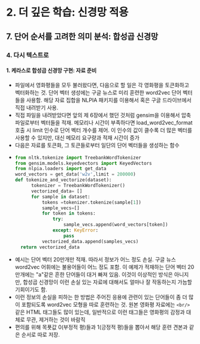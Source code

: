# 2. 더 깊은 학습: 신경망 적용
## 7. 단어 순서를 고려한 의미 분석: 합성곱 신경망
### 4. 다시 텍스트로
#### 1. 케라스로 합성곱 신경망 구현: 자료 준비
- 파일에서 영화평들을 모두 불러왔다면, 다음으로 할 일은 각 영화평을 토큰화하고 벡터화하는 것. 단어 벡터 생성에는 구글 뉴스로 미리 훈련한 word2vec 단어 벡터들을 사용함. 해당 자료 집합을 NLPIA 패키지를 이용해서 혹은 구글 드라이브에서 직접 내려받기 사용.
- 직접 파일을 내려받았다면 앞의 제 6장에서 했던 것처럼 gensim을 이용해서 압축 파일로부터 벡터들을 적재. 메모리나 시간이 부족하다면 load_word2vec_format 호출 시 limit 인수로 단어 벡터 개수를 제어. 이 인수의 값이 클수록 더 많은 벡터를 사용할 수 있지만, 대신 메모리 요구량과 적재 시간이 증가
- 다음은 자료를 토큰화, 그 토큰들로부터 일단의 단어 벡터들을 생성하는 함수
- ```python
  from nltk.tokenize import TreebankWordTokenizer
  from gensim.models.keyedvectors import KeyedVectors
  from nlpia.loaders import get_data
  word_vectors = get_data('w2v',limit = 200000)
  def tokenize_and_vectorize(dataset):
        tokenizer = TreebankWordTokenizer()
        vectorized_data= []
        for sample in dataset:
            tokens =tokenizer.tokenize(sample[1])
            sample_vecs=[]
            for token in tokens:
                try:
                    sample_vecs.append(word_vectors[token])
                except: KeyError:
                    pass
            vectorized_data.append(samples_vecs)
    return vectorized_data
  ```
- 예시는 단어 벡터 20만개만 적재. 따라서 정보가 어느 정도 손실. 구글 뉴스 word2vec 어휘에는 불용어들이 어느 정도 포함. 이 예제가 적재하는 단어 벡터 20만개에는 "a"같은 흔한 단어들이 대거 빠져 있음. 이것이 이상적인 방식은 아니지만, 합성곱 신경망이 이런 손실 있는 자료에 대해서도 얼마나 잘 작동하는지 가늠할 기회이기도 함.
- 이런 정보의 손실을 피하는 한 방법은 주어진 응용에 관련이 있는 단어들이 좀 더 많이 포함되도록 word2vec 모형을 따로 훈련하는 것. 원본 영화평 자료에는 `<br/>` 같은 HTML 태그들도 많이 있는데, 일반적으로 이런 태그들은 영화평의 감정과 대체로 무관, 제거하는 것이 바람직
- 편의를 위해 목푯값 0(부정적 평)들과 1(긍정적 평)들을 뽑아서 해당 훈련 견본과 같은 순서로 따로 저장. 